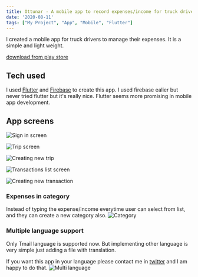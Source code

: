 ```yaml
---
title: Ottunar - A mobile app to record expenses/income for truck drivers
date: '2020-08-11'
tags: ["My Project", "App", "Mobile", "Flutter"]
---
```


I created a mobile app for truck drivers to manage their expenses. It is a simple and light weight.

[download from play store](https://play.google.com/store/apps/details?id=net.mkumaran.ottunar&hl=en)

## Tech used

I used [Flutter](https://flutter.dev/) and [Firebase](https://firebase.google.com/) to create this app. I used firebase ealier but never tried flutter but it's really nice. Flutter seems more promising in mobile app development.

## App screens

![Sign in screen](./screen_1_signin.png)

![Trip screen](./screen_2_trips_page.png)

![Creating new trip](./screen_3_new_trip.png)

![Transactions list screen](./screen_4_transaction.png)

![Creating new transaction](./screen_5_new_transaction.png)

### Expenses in category

Instead of typing the expense/income everytime user can select from list, and they can create a new category also.
![Category](./screen_6_category.png)

### Multiple language support

Only Tmail language is supported now. But implementing other language is very simple just adding a file with translation.

If you want this app in your language please contact me in [twitter](https://twitter.com/kumaran_muthu) and I am happy to do that.
![Multi language](./screen_7_language.png)
